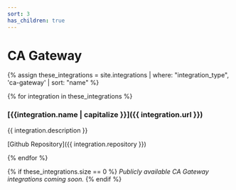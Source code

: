 ```yaml
---
sort: 3
has_children: true
---
```


# CA Gateway

{% assign these_integrations = site.integrations | where: "integration_type", 'ca-gateway' | sort: "name" %}

{% for integration in these_integrations %}

### [{{integration.name | capitalize }}]({{ integration.url }})

{{ integration.description }}

[Github Repository]({{ integration.repository }})

{% endfor %}

{% if these_integrations.size == 0 %}
_Publicly available CA Gateway integrations coming soon._
{% endif %}